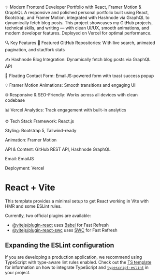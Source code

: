 ✨ Modern Frontend Developer Portfolio with React, Framer Motion & GraphQL
A responsive and polished personal portfolio built using React, Bootstrap, and Framer Motion, integrated with Hashnode via GraphQL to dynamically fetch blog posts. This project showcases my GitHub projects, technical skills, and writing — with clean UI/UX, smooth animations, and modern developer features. Deployed on Vercel for optimal performance.

🔍 Key Features
🧠 Featured GitHub Repositories: With live search, animated pagination, and star/fork stats

✍️ Hashnode Blog Integration: Dynamically fetch blog posts via GraphQL API

💬 Floating Contact Form: EmailJS-powered form with toast success popup

💡 Framer Motion Animations: Smooth transitions and engaging UI

🌐 Responsive & SEO-Friendly: Works across all devices with clean codebase

📊 Vercel Analytics: Track engagement with built-in analytics

⚙️ Tech Stack
Framework: React.js

Styling: Bootstrap 5, Tailwind-ready

Animation: Framer Motion

API & Content: GitHub REST API, Hashnode GraphQL

Email: EmailJS

Deployment: Vercel


# React + Vite

This template provides a minimal setup to get React working in Vite with HMR and some ESLint rules.

Currently, two official plugins are available:

- [@vitejs/plugin-react](https://github.com/vitejs/vite-plugin-react/blob/main/packages/plugin-react) uses [Babel](https://babeljs.io/) for Fast Refresh
- [@vitejs/plugin-react-swc](https://github.com/vitejs/vite-plugin-react/blob/main/packages/plugin-react-swc) uses [SWC](https://swc.rs/) for Fast Refresh

## Expanding the ESLint configuration

If you are developing a production application, we recommend using TypeScript with type-aware lint rules enabled. Check out the [TS template](https://github.com/vitejs/vite/tree/main/packages/create-vite/template-react-ts) for information on how to integrate TypeScript and [`typescript-eslint`](https://typescript-eslint.io) in your project.
